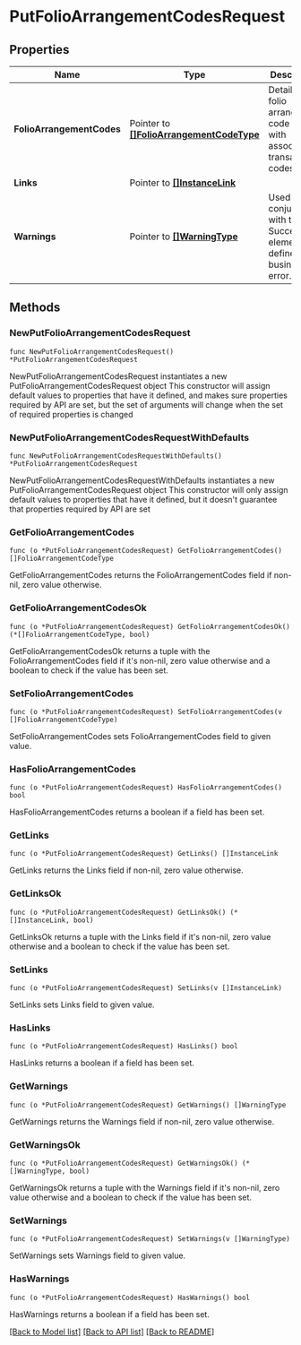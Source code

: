 # PutFolioArrangementCodesRequest

## Properties

Name | Type | Description | Notes
------------ | ------------- | ------------- | -------------
**FolioArrangementCodes** | Pointer to [**[]FolioArrangementCodeType**](FolioArrangementCodeType.md) | Details for folio arrangement code along with associated transaction codes. | [optional] 
**Links** | Pointer to [**[]InstanceLink**](InstanceLink.md) |  | [optional] 
**Warnings** | Pointer to [**[]WarningType**](WarningType.md) | Used in conjunction with the Success element to define a business error. | [optional] 

## Methods

### NewPutFolioArrangementCodesRequest

`func NewPutFolioArrangementCodesRequest() *PutFolioArrangementCodesRequest`

NewPutFolioArrangementCodesRequest instantiates a new PutFolioArrangementCodesRequest object
This constructor will assign default values to properties that have it defined,
and makes sure properties required by API are set, but the set of arguments
will change when the set of required properties is changed

### NewPutFolioArrangementCodesRequestWithDefaults

`func NewPutFolioArrangementCodesRequestWithDefaults() *PutFolioArrangementCodesRequest`

NewPutFolioArrangementCodesRequestWithDefaults instantiates a new PutFolioArrangementCodesRequest object
This constructor will only assign default values to properties that have it defined,
but it doesn't guarantee that properties required by API are set

### GetFolioArrangementCodes

`func (o *PutFolioArrangementCodesRequest) GetFolioArrangementCodes() []FolioArrangementCodeType`

GetFolioArrangementCodes returns the FolioArrangementCodes field if non-nil, zero value otherwise.

### GetFolioArrangementCodesOk

`func (o *PutFolioArrangementCodesRequest) GetFolioArrangementCodesOk() (*[]FolioArrangementCodeType, bool)`

GetFolioArrangementCodesOk returns a tuple with the FolioArrangementCodes field if it's non-nil, zero value otherwise
and a boolean to check if the value has been set.

### SetFolioArrangementCodes

`func (o *PutFolioArrangementCodesRequest) SetFolioArrangementCodes(v []FolioArrangementCodeType)`

SetFolioArrangementCodes sets FolioArrangementCodes field to given value.

### HasFolioArrangementCodes

`func (o *PutFolioArrangementCodesRequest) HasFolioArrangementCodes() bool`

HasFolioArrangementCodes returns a boolean if a field has been set.

### GetLinks

`func (o *PutFolioArrangementCodesRequest) GetLinks() []InstanceLink`

GetLinks returns the Links field if non-nil, zero value otherwise.

### GetLinksOk

`func (o *PutFolioArrangementCodesRequest) GetLinksOk() (*[]InstanceLink, bool)`

GetLinksOk returns a tuple with the Links field if it's non-nil, zero value otherwise
and a boolean to check if the value has been set.

### SetLinks

`func (o *PutFolioArrangementCodesRequest) SetLinks(v []InstanceLink)`

SetLinks sets Links field to given value.

### HasLinks

`func (o *PutFolioArrangementCodesRequest) HasLinks() bool`

HasLinks returns a boolean if a field has been set.

### GetWarnings

`func (o *PutFolioArrangementCodesRequest) GetWarnings() []WarningType`

GetWarnings returns the Warnings field if non-nil, zero value otherwise.

### GetWarningsOk

`func (o *PutFolioArrangementCodesRequest) GetWarningsOk() (*[]WarningType, bool)`

GetWarningsOk returns a tuple with the Warnings field if it's non-nil, zero value otherwise
and a boolean to check if the value has been set.

### SetWarnings

`func (o *PutFolioArrangementCodesRequest) SetWarnings(v []WarningType)`

SetWarnings sets Warnings field to given value.

### HasWarnings

`func (o *PutFolioArrangementCodesRequest) HasWarnings() bool`

HasWarnings returns a boolean if a field has been set.


[[Back to Model list]](../README.md#documentation-for-models) [[Back to API list]](../README.md#documentation-for-api-endpoints) [[Back to README]](../README.md)


